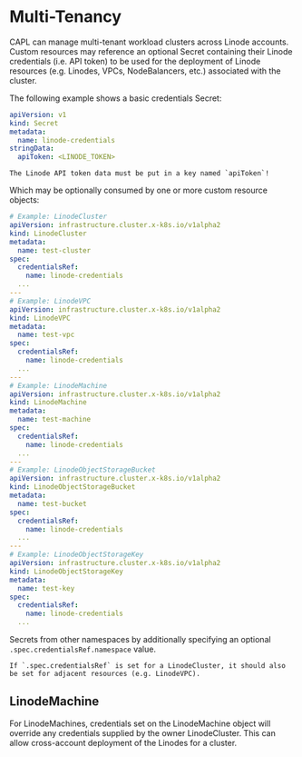 # Multi-Tenancy

CAPL can manage multi-tenant workload clusters across Linode accounts. Custom resources may reference an optional Secret
containing their Linode credentials (i.e. API token) to be used for the deployment of Linode resources (e.g. Linodes,
VPCs, NodeBalancers, etc.) associated with the cluster.

The following example shows a basic credentials Secret:

```yaml
apiVersion: v1
kind: Secret
metadata:
  name: linode-credentials
stringData:
  apiToken: <LINODE_TOKEN>
```

```admonish warning
The Linode API token data must be put in a key named `apiToken`!
```

Which may be optionally consumed by one or more custom resource objects:

```yaml
# Example: LinodeCluster
apiVersion: infrastructure.cluster.x-k8s.io/v1alpha2
kind: LinodeCluster
metadata:
  name: test-cluster
spec:
  credentialsRef:
    name: linode-credentials
  ...
---
# Example: LinodeVPC
apiVersion: infrastructure.cluster.x-k8s.io/v1alpha2
kind: LinodeVPC
metadata:
  name: test-vpc
spec:
  credentialsRef:
    name: linode-credentials
  ...
---
# Example: LinodeMachine
apiVersion: infrastructure.cluster.x-k8s.io/v1alpha2
kind: LinodeMachine
metadata:
  name: test-machine
spec:
  credentialsRef:
    name: linode-credentials
  ...
---
# Example: LinodeObjectStorageBucket
apiVersion: infrastructure.cluster.x-k8s.io/v1alpha2
kind: LinodeObjectStorageBucket
metadata:
  name: test-bucket
spec:
  credentialsRef:
    name: linode-credentials
  ...
---
# Example: LinodeObjectStorageKey
apiVersion: infrastructure.cluster.x-k8s.io/v1alpha2
kind: LinodeObjectStorageKey
metadata:
  name: test-key
spec:
  credentialsRef:
    name: linode-credentials
  ...
```

Secrets from other namespaces by additionally specifying an optional
`.spec.credentialsRef.namespace` value.

```admonish warning
If `.spec.credentialsRef` is set for a LinodeCluster, it should also be set for adjacent resources (e.g. LinodeVPC).
```

## LinodeMachine

For LinodeMachines, credentials set on the LinodeMachine object will override any credentials supplied by the owner
LinodeCluster. This can allow cross-account deployment of the Linodes for a cluster.
